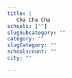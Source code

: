 ```yaml
---
title: |
   Cha Cha Cha
schools: [""]
slugSubcategory: ""
category: ""
slugCategory: ""
schoolscount: ""
city: ""

---
```


